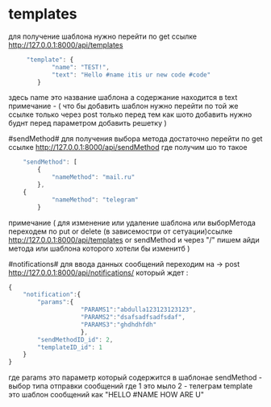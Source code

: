 # templates #
для получение шаблона нужно перейти по get ссылке http://127.0.0.1:8000/api/templates
```javascript
     "template": {
            "name": "TEST!",
            "text": "Hello #name itis ur new code #code"
        }
```
здесь name это название шаблона a содержание находится в text примечание - ( что бы добавить шаблон нужно перейти по той же ссылке только через post
только перед тем как шото добавить нужно буднт перед параметром добавить решетку )


#sendMethod#
для получения выбора метода достаточно перейти по get ссылке http://127.0.0.1:8000/api/sendMethod где получим шо то такое

```javascript
    "sendMethod": [
        {
            "nameMethod": "mail.ru"
        },
  	{
            "nameMethod": "telegram"
        }
```

примечание ( для изменение или удаление шаблона или выборМетода
переходем по put or delete (в зависемостри от сетуации)ссылке http://127.0.0.1:8000/api/templates or sendMethod
и через "/" пишем айди метода или шаблона которого хотели бы изменитб )

#notifications#
для ввода данных сообщений переходим на -> post http://127.0.0.1:8000/api/notifications/ который ждет :
```javascript
{
    "notification":{
        "params":{
                    "PARAMS1":"abdulla123123123123",
                    "PARAMS2":"dsafsadfsadfsdaf",
                    "PARAMS3":"ghdhdhfdh"
                    },
        "sendMethodID_id": 2,
        "templateID_id": 1
    }
}
```
где params это параметр который содержится в шаблонае
sendMethod - выбор типа отправки сообщений где 1 это мыло 2 - телеграм
template это шаблон сообщений как "HELLO #NAME HOW ARE U"


